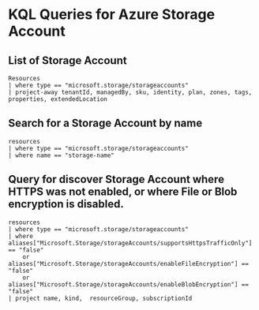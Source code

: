 # KQL Queries for Azure Storage Account

## List of Storage Account
```
Resources
| where type == "microsoft.storage/storageaccounts"
| project-away tenantId, managedBy, sku, identity, plan, zones, tags, properties, extendedLocation
```

## Search for a Storage Account by name
```
resources
| where type == "microsoft.storage/storageaccounts"
| where name == "storage-name"
```

## Query for discover Storage Account where HTTPS was not enabled, or where File or Blob encryption is disabled.
```
resources
| where type == "microsoft.storage/storageaccounts" 
| where aliases["Microsoft.Storage/storageAccounts/supportsHttpsTrafficOnly"] == "false" 
	or aliases["Microsoft.Storage/storageAccounts/enableFileEncryption"] == "false"
	or aliases["Microsoft.Storage/storageAccounts/enableBlobEncryption"] == "false"
| project name, kind,  resourceGroup, subscriptionId
```
